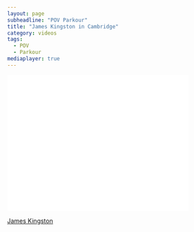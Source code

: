 ```yaml
---
layout: page
subheadline: "POV Parkour"
title: "James Kingston in Cambridge"
category: videos
tags:
  - POV
  - Parkour
mediaplayer: true
---
```

<div class="flex-video widescreen youtube">
<iframe width="420" height="315" src="//www.youtube.com/embed/p0ZBbPCcDSs" frameborder="0" allowfullscreen></iframe>
</div>

[James Kingston](http://www.jameskingston.co.uk/ "jameskingston.co.uk")
